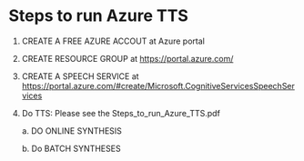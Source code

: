 # Steps to run Azure TTS
1)	CREATE A FREE AZURE ACCOUT at Azure portal
2)	CREATE RESOURCE GROUP at  https://portal.azure.com/
3)	CREATE A SPEECH SERVICE at https://portal.azure.com/#create/Microsoft.CognitiveServicesSpeechServices
4)	Do TTS: Please see the Steps_to_run_Azure_TTS.pdf
   
    a.	DO ONLINE SYNTHESIS

    b.	Do BATCH SYNTHESES

  	
